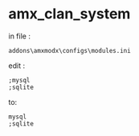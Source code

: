 # amx_clan_system

in file :
```
addons\amxmodx\configs\modules.ini
```
edit :
```
;mysql
;sqlite
```

to:

```
mysql
;sqlite
```
